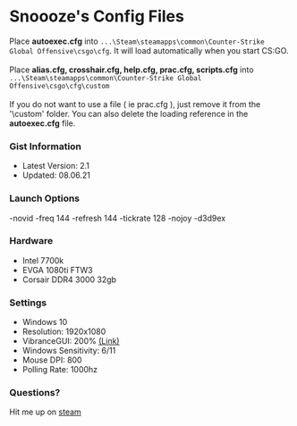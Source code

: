 # Snoooze's Config Files
Place **autoexec.cfg** into `...\Steam\steamapps\common\Counter-Strike Global Offensive\csgo\cfg`. It will load automatically when you start CS:GO.<br /><br />
Place **alias.cfg, crosshair.cfg, help.cfg, prac.cfg, scripts.cfg** into `...\Steam\steamapps\common\Counter-Strike Global Offensive\csgo\cfg\custom`<br /><br />
If you do not want to use a file ( ie prac.cfg ), just remove it from the '\custom' folder. You can also delete the loading reference in the **autoexec.cfg** file.

### Gist Information
* Latest Version: 2.1
* Updated: 08.06.21

### Launch Options
-novid -freq 144 -refresh 144 -tickrate 128 -nojoy -d3d9ex

### Hardware
* Intel 7700k<br />
* EVGA 1080ti FTW3<br />
* Corsair DDR4 3000 32gb<br />

### Settings
* Windows 10<br />
* Resolution: 1920x1080<br />
* VibranceGUI: 200% [(Link)](http://www.vibrancegui.com)<br />
* Windows Sensitivity: 6/11<br />
* Mouse DPI: 800<br />
* Polling Rate: 1000hz<br />

### Questions?
Hit me up on [steam](http://www.steamcommunity.com/id/justsnoooze)
